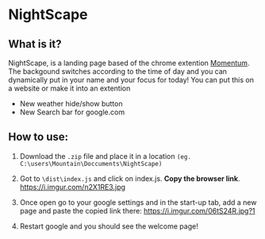 # NightScape

## What is it?
NightScape, is a landing page based of the chrome extention [Momentum](https://chrome.google.com/webstore/detail/momentum/). The backgound switches according to the time 
of day and you can dynamically put in your name and your focus for today! You can put this on a website or make it into
an extention

- New weather hide/show button
- New Search bar for google.com

## How to use:

1. Download the `.zip` file and place it in a location `(eg. C:\users\Mountain\Doccuments\NightScape)`

2. Got to `\dist\index.js` and click on index.js. **Copy the browser link**.
https://i.imgur.com/n2X1RE3.jpg 

3. Once open go to your google settings and in the start-up tab, add a new page and paste the copied link there:
https://i.imgur.com/06tS24R.jpg?1

4. Restart google and you should see the welcome page!
